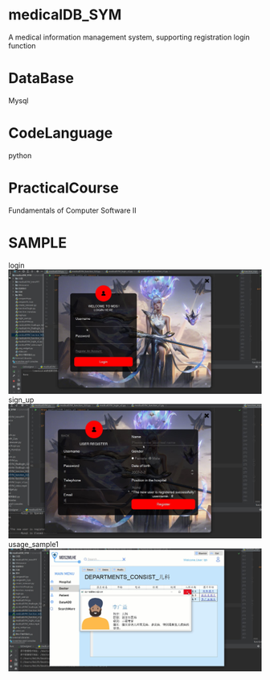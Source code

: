 # medicalDB_SYM
A medical information management system, supporting registration login function
# DataBase
Mysql
# CodeLanguage
python
# PracticalCourse
Fundamentals of Computer Software II
# SAMPLE
login
![Image text](https://github.com/tzh00203/medicalDB_SYM/blob/main/readme_imgs/1.jpg)
sign_up
![Image text](https://github.com/tzh00203/medicalDB_SYM/blob/main/readme_imgs/2.jpg)
usage_sample1
![Image text](https://github.com/tzh00203/medicalDB_SYM/blob/main/readme_imgs/3.jpg)
